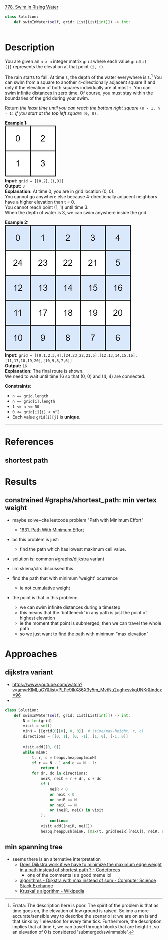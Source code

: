 [778. Swim in Rising Water](https://leetcode.com/problems/swim-in-rising-water/)

```python
class Solution:
    def swimInWater(self, grid: List[List[int]]) -> int:
        
```

# Description

You are given an `n x n` integer matrix `grid` where each value `grid[i][j]` represents the elevation at that point `(i, j)`.

The rain starts to fall. At time `t`, the depth of the water everywhere is `t`.[^1] You can swim from a square to another 4-directionally adjacent square if and only if the elevation of both squares individually are at most `t`. You can swim infinite distances in zero time. Of course, you must stay within the boundaries of the grid during your swim.

Return _the least time until you can reach the bottom right square_ `(n - 1, n - 1)` _if you start at the top left square_ `(0, 0)`.

[^1]: Errata: The description here is poor. The spirit of the problem is that as time goes on, the elevation of low ground is raised. So imo a more accurate/sensible way to describe the scenario is: we are on an island that sinks by 1 elevation for every time tick. Furthermore, the description implies that at time `t`, we can travel through blocks that are height `t`, so an elevation of 0 is considered 'submerged/swimmable'. 

**Example 1:**  
![](!assets/attachments/Pasted%20image%2020240418141355.png)  
**Input:** `grid = [[0,2],[1,3]]`  
**Output:** `3`  
**Explanation:** At time 0, you are in grid location (0, 0).  
You cannot go anywhere else because 4-directionally adjacent neighbors have a higher elevation than t = 0.  
You cannot reach point (1, 1) until time 3.  
When the depth of water is 3, we can swim anywhere inside the grid.  

**Example 2:**  
![](!assets/attachments/Pasted%20image%2020240418141406.png)  
**Input:** `grid = [[0,1,2,3,4],[24,23,22,21,5],[12,13,14,15,16],[11,17,18,19,20],[10,9,8,7,6]]`  
**Output:** `16`  
**Explanation:** The final route is shown.  
We need to wait until time 16 so that (0, 0) and (4, 4) are connected.  

**Constraints:**
- `n == grid.length`
- `n == grid[i].length`
- `1 <= n <= 50`
- `0 <= grid[i][j] < n^2`
- Each value `grid[i][j]` is **unique**.

---


# References

## shortest path


# Results

## constrained #graphs/shortest_path: min vertex weight
- maybe solve+cite leetcode problem "Path with Minimum Effort"
	- [1631. Path With Minimum Effort](https://leetcode.com/problems/path-with-minimum-effort/)
- bc this problem is just:
	- find the path which has lowest maximum cell value.


- solution is: common #graphs/dijkstra variant
- iirc skiena/clrs discussed this
- find the path that with minimum 'weight' ocurrence
	- ie not cumulative weight
- the point is that in this problem:
	- we can swim infinite distances during a timestep
	- this means that the 'bottleneck' in any path is just the point of highest elevation
	- ie the moment that point is submerged, then we can travel the whole path
	- so we just want to find the path with minimum "max elevation"




# Approaches



## dijkstra variant
- https://www.youtube.com/watch?v=amvrKlMLuGY&list=PLPe9IkX86X3y5m_MvtNu2ughxsvkqUNKr&index=96
- 

```python
class Solution:
    def swimInWater(self, grid: List[List[int]]) -> int:
        N = len(grid)
        visit = set()
        minH = [[grid[0][0], 0, 0]]  # (time/max-height, r, c)
        directions = [[0, 1], [0, -1], [1, 0], [-1, 0]]

        visit.add((0, 0))
        while minH:
            t, r, c = heapq.heappop(minH)
            if r == N - 1 and c == N - 1:
                return t
            for dr, dc in directions:
                neiR, neiC = r + dr, c + dc
                if (
                    neiR < 0
                    or neiC < 0
                    or neiR == N
                    or neiC == N
                    or (neiR, neiC) in visit
                ):
                    continue
                visit.add((neiR, neiC))
                heapq.heappush(minH, [max(t, grid[neiR][neiC]), neiR, neiC])
```



## min spanning tree
- seems there is an alternative interpretation
	- [Does Dijkstra work if we have to minimize the maximum edge weight in a path instead of shortest path ? - Codeforces](https://codeforces.com/blog/entry/88525)
		- one of the comments is a good meme lol
	- [algorithms - Dijkstra with max instead of sum - Computer Science Stack Exchange](https://cs.stackexchange.com/questions/118336/dijkstra-with-max-instead-of-sum)
	- [Kruskal's algorithm - Wikipedia](https://en.wikipedia.org/wiki/Kruskal%27s_algorithm#Parallel_algorithm)
